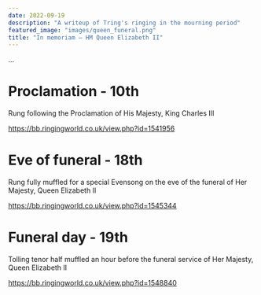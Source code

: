 ```yaml
---
date: 2022-09-19
description: "A writeup of Tring's ringing in the mourning period"
featured_image: "images/queen_funeral.png"
title: "In memoriam — HM Queen Elizabeth II"
---
```


...

# Proclamation - 10th
Rung following the Proclamation of His Majesty, King Charles III

https://bb.ringingworld.co.uk/view.php?id=1541956


# Eve of funeral - 18th
Rung fully muffled for a special Evensong on the eve of the funeral of Her Majesty, Queen Elizabeth II

https://bb.ringingworld.co.uk/view.php?id=1545344


# Funeral day - 19th
Tolling tenor half muffled an hour before the funeral service of Her Majesty, Queen Elizabeth II

https://bb.ringingworld.co.uk/view.php?id=1548840